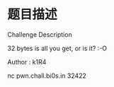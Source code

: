 # 题目描述

Challenge Description

32 bytes is all you get, or is it? :-O

Author : k1R4

nc pwn.chall.bi0s.in 32422